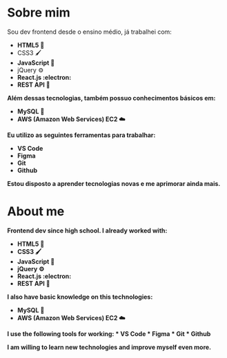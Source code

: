 # Sobre mim
Sou dev frontend desde o ensino médio, já trabalhei com:
  * <strong> HTML5 :notebook_with_decorative_cover: </strong>
  * CSS3 🖌️
  * <strong> JavaScript 🔧 </strong>
  * jQuery ⚙️
  * <strong> React.js :electron: <strong>
  * REST API :incoming_envelope:

Além dessas tecnologias, também possuo conhecimentos básicos em:
  * MySQL :dolphin:
  * AWS (Amazon Web Services) EC2 ☁️

Eu utilizo as seguintes ferramentas para trabalhar: 
  * <strong> VS Code </strong>
  * <strong> Figma </strong>
  * <strong> Git </strong>
  * <strong> Github </strong>

Estou disposto a aprender tecnologias novas e me aprimorar ainda mais.
  
# About me
Frontend dev since high school. I already worked with:
  * <strong> HTML5 :notebook_with_decorative_cover: </strong>
  * CSS3 🖌️
  * <strong> JavaScript 🔧 </strong>
  * jQuery ⚙️
  * <strong> React.js :electron: <strong>
  * REST API :incoming_envelope:

  I also have basic knowledge on this technologies:
   * MySQL :dolphin:
   * <strong> AWS (Amazon Web Services) EC2 ☁️ </strong>
  
  I use the following tools for working:
    * <strong> VS Code </strong>
    * <strong> Figma </strong>
    * <strong> Git </strong>
    * <strong> Github </strong>
  
  I am willing to learn new technologies and improve myself even more.
